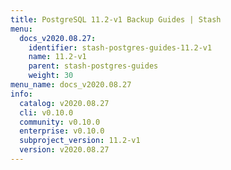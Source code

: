```yaml
---
title: PostgreSQL 11.2-v1 Backup Guides | Stash
menu:
  docs_v2020.08.27:
    identifier: stash-postgres-guides-11.2-v1
    name: 11.2-v1
    parent: stash-postgres-guides
    weight: 30
menu_name: docs_v2020.08.27
info:
  catalog: v2020.08.27
  cli: v0.10.0
  community: v0.10.0
  enterprise: v0.10.0
  subproject_version: 11.2-v1
  version: v2020.08.27
---
```


